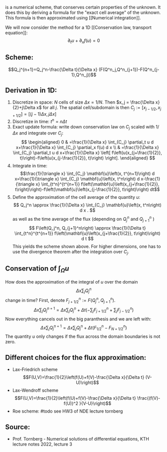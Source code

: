 is a numerical scheme, that conserves certain properties of the unknown. It does this by deriving a formula for the "exact cell average" of the unknown. This formula is then approximated using [[Numerical integration]].

We will now consider the method for a 1D [[Conservation law, transport equation]]:
$$\partial_t u + \partial_x f(u)=0$$


## Scheme:
$$Q_j^{n+1}=Q_j^n-\frac{\Delta t}{\Delta x} (F(Q^n_j,Q^n_{j+1})-F(Q^n_{j-1},Q^n_j))$$


## Derivation in 1D:
1. Discretize in space:
   $N$ cells of size $\Delta x = 1/N$.
   Then $x_j = \frac{\Delta x}{2}+j\Delta x$ for all $j$.
   The spatial cell/subdomain is then $C_j:=  [x_{j-1/2}, x_{j+1/2}]=[(j-1)\Delta x, j \Delta x]$ 
2. Discretize in time:
   $t^n=n\Delta t$
3. Exact update formula:
   write down conservation law on $C_j$ scaled with $1/\Delta x$ and integrate over $C_j$:
$$
\begin{aligned}
0 & =\frac{1}{\Delta x} \int_{C_j} \partial_t u d x+\frac{1}{\Delta x} \int_{C_j} \partial_x f(u) d x \\
& =\frac{1}{\Delta x} \int_{C_j} \partial_t u d x+\frac{1}{\Delta x} \left[ f\left(u(x_{j+\frac{1}{2}}, t)\right)-f\left(u(x_{j-\frac{1}{2}}, t)\right) \right].
\end{aligned}
$$
4. Integrate in time:    $$\frac{1}{\triangle x} \int_{C_j} \mathbf{u}\left(x, t^{n+1}\right) d x=\frac{1}{\triangle x} \int_{C_j} \mathbf{u}\left(x, t^n\right) d x-\frac{1}{\triangle x} \int_{t^n}^{t^{n+1}} f\left(\mathbf{u}\left(x_{j+\frac{1}{2}}, t\right)\right)-f\left(\mathbf{u}\left(x_{j-\frac{1}{2}}, t\right)\right) dt$$
5. Define the approximation of the cell average of the quantity $u$: $$
Q_j^n \approx \frac{1}{\Delta x} \int_{C_j} \mathbf{u}\left(x, t^n\right) d x .
$$as well as the time average of the flux (depending on $Q_j^n$ and $Q_{j+1}^n$ )
$$
F\left(Q_j^n, Q_{j+1}^n\right) \approx \frac{1}{\Delta t} \int_{t^n}^{t^{n+1}} f\left(\mathbf{u}\left(x_{j+\frac{1}{2}}, t\right)\right) d t
$$
This yields the scheme shown above.
For higher dimensions, one has to use the divergence theorem after the integration over $C_j$.


## Conservation of $\int_\Omega u$
How does the approximation of the integral of $u$ over the domain $$\Delta x \sum_j Q_j^n$$ change in time?
First, denote $F_{j+1/2}^n:=F(Q_j^n,Q_{j+1}^n)$.
$$\Delta x \sum_j Q_j^{n+1} = \Delta x \sum_j Q_j^n + \Delta t \left(-\sum_j F_{j+1/2}^n + \sum_j F_{j-1/2}^n \right) $$
Now everything cancels out in the big paranthesis and we are left with:
$$\Delta x \sum_j Q_j^{n+1} = \Delta x \sum_j Q_j^n + \Delta t \left(F_{1/2}^n - F_{N+1/2}^n \right) $$
The quantity $u$ only changes if the flux across the domain boundaries is not zero.


## Different choices for the flux approximation:
- Lax-Friedrich scheme
$$F(U,V)=\frac{1}{2}\left(f(U)+f(V)-\frac{\Delta x}{\Delta t} (V-U)\right)$$
- Lax-Wendroff scheme
$$F(U,V)=\frac{1}{2}\left(f(U)+f(V)-\frac{\Delta x}{\Delta t} \frac{(f(V)-f(U))^2 }{V-U}\right)$$
- Roe scheme: #todo see HW3 of NDE lecture tornberg


## Source:
- Prof. Tornberg - Numerical solutions of differential equations, KTH lecture notes 2022, lecture 3

